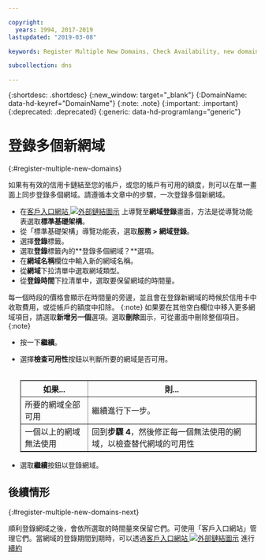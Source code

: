 ```yaml
---

copyright:
  years: 1994, 2017-2019
lastupdated: "2019-03-08"

keywords: Register Multiple New Domains, Check Availability, new domains

subcollection: dns

---
```


{:shortdesc: .shortdesc}
{:new_window: target="_blank"}
{:DomainName: data-hd-keyref="DomainName"}
{:note: .note}
{:important: .important}
{:deprecated: .deprecated}
{:generic: data-hd-programlang="generic"}

# 登錄多個新網域
{:#register-multiple-new-domains}

如果有有效的信用卡鏈結至您的帳戶，或您的帳戶有可用的額度，則可以在單一畫面上同步登錄多個網域。請遵循本文章中的步驟，一次登錄多個新網域。

* 在[客戶入口網站 ![外部鏈結圖示](../../icons/launch-glyph.svg "外部鏈結圖示")](https://{DomainName}/) 上導覽至**網域登錄**畫面，方法是從導覽功能表選取**標準基礎架構**。 
* 從「標準基礎架構」導覽功能表，選取**服務 > 網域登錄**。
* 選擇**登錄**標籤。
* 選取**登錄**標籤內的**登錄多個網域？**選項。
* 在**網域名稱**欄位中輸入新的網域名稱。
* 從**網域**下拉清單中選取網域類型。
* 從**登錄時間**下拉清單中，選取要保留網域的時間量。

每一個時段的價格會顯示在時間量的旁邊，並且會在登錄新網域的時候於信用卡中收取費用，或從帳戶的額度中扣除。
{:note}
如果要在其他空白欄位中移入更多網域項目，請選取**新增另一個**選項。選取**刪除**圖示，可從畫面中刪除整個項目。
{:note}
* 按一下**繼續**。


* 選擇**檢查可用性**按鈕以判斷所要的網域是否可用。<br><br><table border="1"><tbody><tr><th>如果...</th><th>則...</th></tr><tr><td>所要的網域全部可用</td><td>繼續進行下一步。</td></tr><tr><td>一個以上的網域無法使用</td><td>回到<strong>步驟 4</strong>，然後修正每一個無法使用的網域，以檢查替代網域的可用性</td></tr></tbody></table>
* 選取**繼續**按鈕以登錄網域。

## 後續情形
{:#register-multiple-new-domains-next}

順利登錄網域之後，會依所選取的時間量來保留它們。可使用「客戶入口網站」管理它們。當網域的登錄期間到期時，可以透過[客戶入口網站 ![外部鏈結圖示](../../icons/launch-glyph.svg "外部鏈結圖示")](https://{DomainName}/) 進行[續約](/docs/infrastructure/dns?topic=dns-renew-multiple-existing-domains)
